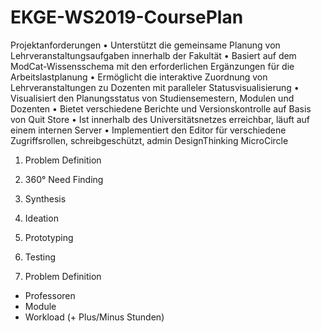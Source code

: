 # EKGE-WS2019-CoursePlan

Projektanforderungen
•	Unterstützt die gemeinsame Planung von Lehrveranstaltungsaufgaben innerhalb der Fakultät
•	Basiert auf dem ModCat-Wissensschema mit den erforderlichen Ergänzungen für die Arbeitslastplanung
•	Ermöglicht die interaktive Zuordnung von Lehrveranstaltungen zu Dozenten mit paralleler Statusvisualisierung
•	Visualisiert den Planungsstatus von Studiensemestern, Modulen und Dozenten
•	Bietet verschiedene Berichte und Versionskontrolle auf Basis von Quit Store
•	Ist innerhalb des Universitätsnetzes erreichbar, läuft auf einem internen Server
•	Implementiert den Editor für verschiedene Zugriffsrollen, schreibgeschützt, admin
DesignThinking MicroCircle
1.	Problem Definition
2.	360° Need Finding
3.	Synthesis
4.	Ideation
5.	Prototyping
6.	Testing

1.	Problem Definition

-	Professoren
-	Module
-	Workload (+ Plus/Minus Stunden)
